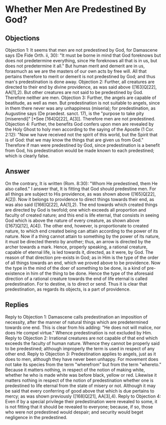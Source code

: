 # Whether Men Are Predestined By God?
## Objections
Objection 1: It seems that men are not predestined by God, for Damascene says (De Fide Orth. ii, 30): "It must be borne in mind that God foreknows but does not predetermine everything, since He foreknows all that is in us, but does not predetermine it all." But human merit and demerit are in us, forasmuch as we are the masters of our own acts by free will. All that pertains therefore to merit or demerit is not predestined by God; and thus man's predestination is done away.
Objection 2: Further, all creatures are directed to their end by divine providence, as was said above ([163]Q[22], AA[1],2). But other creatures are not said to be predestined by God. Therefore neither are men.
Objection 3: Further, the angels are capable of beatitude, as well as men. But predestination is not suitable to angels, since in them there never was any unhappiness (miseria); for predestination, as Augustine says (De praedest. sanct. 17), is the "purpose to take pity [miserendi]" [*See [164]Q[22], A[3]]. Therefore men are not predestined.
Objection 4: Further, the benefits God confers upon men are revealed by the Holy Ghost to holy men according to the saying of the Apostle (1 Cor. 2:12): "Now we have received not the spirit of this world, but the Spirit that is of God: that we may know the things that are given us from God." Therefore if man were predestined by God, since predestination is a benefit from God, his predestination would be made known to each predestined; which is clearly false.
## Answer
On the contrary, It is written (Rom. 8:30): "Whom He predestined, them He also called."
I answer that, It is fitting that God should predestine men. For all things are subject to His providence, as was shown above ([165]Q[22], A[2]). Now it belongs to providence to direct things towards their end, as was also said ([166]Q[22], AA[1],2). The end towards which created things are directed by God is twofold; one which exceeds all proportion and faculty of created nature; and this end is life eternal, that consists in seeing God which is above the nature of every creature, as shown above ([167]Q[12], A[4]). The other end, however, is proportionate to created nature, to which end created being can attain according to the power of its nature. Now if a thing cannot attain to something by the power of its nature, it must be directed thereto by another; thus, an arrow is directed by the archer towards a mark. Hence, properly speaking, a rational creature, capable of eternal life, is led towards it, directed, as it were, by God. The reason of that direction pre-exists in God; as in Him is the type of the order of all things towards an end, which we proved above to be providence. Now the type in the mind of the doer of something to be done, is a kind of pre-existence in him of the thing to be done. Hence the type of the aforesaid direction of a rational creature towards the end of life eternal is called predestination. For to destine, is to direct or send. Thus it is clear that predestination, as regards its objects, is a part of providence.
## Replies
Reply to Objection 1: Damascene calls predestination an imposition of necessity, after the manner of natural things which are predetermined towards one end. This is clear from his adding: "He does not will malice, nor does He compel virtue." Whence predestination is not excluded by Him.
Reply to Objection 2: Irrational creatures are not capable of that end which exceeds the faculty of human nature. Whence they cannot be properly said to be predestined; although improperly the term is used in respect of any other end.
Reply to Objection 3: Predestination applies to angels, just as it does to men, although they have never been unhappy. For movement does not take its species from the term "wherefrom" but from the term "whereto." Because it matters nothing, in respect of the notion of making white, whether he who is made white was before black, yellow or red. Likewise it matters nothing in respect of the notion of predestination whether one is predestined to life eternal from the state of misery or not. Although it may be said that every conferring of good above that which is due pertains to mercy; as was shown previously ([168]Q[21], AA[3],4).
Reply to Objection 4: Even if by a special privilege their predestination were revealed to some, it is not fitting that it should be revealed to everyone; because, if so, those who were not predestined would despair; and security would beget negligence in the predestined.